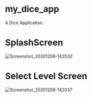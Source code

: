 # my_dice_app

A Dice Application.

# SplashScreen

![Screenshot_20201206-142032](https://user-images.githubusercontent.com/74812642/101276465-dddd7180-37ce-11eb-817b-a01657496f9d.png)

# Select Level Screen

![Screenshot_20201206-142037](https://user-images.githubusercontent.com/74812642/101276467-e2098f00-37ce-11eb-9a84-1f880a82040d.png)
